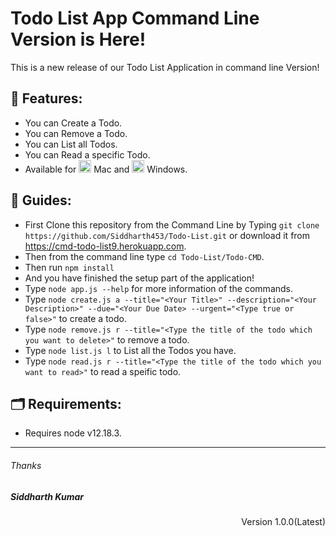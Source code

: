 # Todo List App Command Line Version is Here!
This is a new release of our Todo List Application in command line Version!

## 🎁 Features:
   * You can Create a Todo.
   * You can Remove a Todo.
   * You can List all Todos.
   * You can Read a specific Todo.
   * Available for <img width="20px" src="https://upload.wikimedia.org/wikipedia/commons/thumb/1/1b/Apple_logo_grey.svg/732px-Apple_logo_grey.svg.png"> Mac and <img src="https://upload.wikimedia.org/wikipedia/commons/5/5f/Windows_logo_-_2012.svg" width="20px"> Windows.
## 📖 Guides:
   * First Clone this repository from the Command Line by Typing `git clone https://github.com/Siddharth453/Todo-List.git` or download it from <a href="https://cmd-todo-list9.herokuapp.com">https://cmd-todo-list9.herokuapp.com</a>.
   * Then from the command line type `cd Todo-List/Todo-CMD`.
   * Then run `npm install`
   * And you have finished the setup part of the application!
   * Type `node app.js --help` for more information of the commands.
   * Type `node create.js a --title="<Your Title>" --description="<Your Description>" --due="<Your Due Date> --urgent="<Type true or false>"` to create a todo.
   * Type `node remove.js r --title="<Type the title of the todo which you want to delete>"` to remove a todo.
   * Type `node list.js l` to List all the Todos you have.
   * Type `node read.js r --title="<Type the title of the todo which you want to read>"` to read a speific todo.
 ## 🗂 Requirements:
   * Requires node v12.18.3.
 
 ***
 
<h6>Thanks</h6>
<h5>Siddharth Kumar</h5>
<p align="right">Version 1.0.0(Latest)</p>